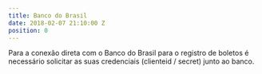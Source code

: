 ```yaml
---
title: Banco do Brasil
date: 2018-02-07 21:10:00 Z
position: 0
---
```


Para a conexão direta com o Banco do Brasil para o registro de boletos é necessário solicitar as suas credenciais (clienteid / secret) junto ao banco.
